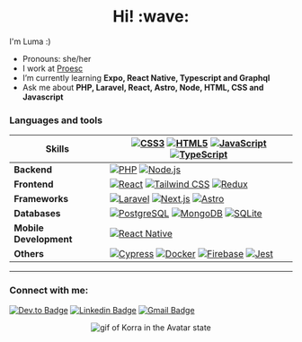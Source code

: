    
<h1 align='center'> Hi! :wave:</h1>
<p>
I'm Luma :)
</p>

- Pronouns: she/her
- I work at [Proesc](https://www.proesc.com/)
- I’m currently learning **Expo, React Native, Typescript and Graphql**
- Ask me about **PHP, Laravel, React, Astro, Node, HTML, CSS and Javascript**

<h3>Languages and tools</h3>


| **Skills**           | [![CSS3](https://img.shields.io/badge/-CSS3-1572B6?style=flat-square&logo=css3&logoColor=white&link=https://www.w3schools.com/css/)](https://www.w3schools.com/css/) [![HTML5](https://img.shields.io/badge/-HTML5-E34F26?style=flat-square&logo=html5&logoColor=white&link=https://www.w3.org/html/)](https://www.w3.org/html/) [![JavaScript](https://img.shields.io/badge/-JavaScript-F7DF1E?style=flat-square&logo=javascript&logoColor=black&link=https://developer.mozilla.org/en-US/docs/Web/JavaScript)](https://developer.mozilla.org/en-US/docs/Web/JavaScript) [![TypeScript](https://img.shields.io/badge/-TypeScript-3178C6?style=flat-square&logo=typescript&logoColor=white&link=https://www.typescriptlang.org/)](https://www.typescriptlang.org/) |
|----------------------|------------------------------------------------------------------------------------------------------------------------------------------------------------------------------------------------------------------------------------------------------------------------------------------------------------------------------------------------------------------------------------------------------------------------------------------------------------------------------------------------------------------------------------------------------------------------------------------|
| **Backend**          | [![PHP](https://img.shields.io/badge/-PHP-777BB4?style=flat-square&logo=php&logoColor=white&link=https://www.php.net)](https://www.php.net)                                   [![Node.js](https://img.shields.io/badge/-Node.js-339933?style=flat-square&logo=node.js&logoColor=white&link=https://nodejs.org)](https://nodejs.org)                                                                                                                                                                                                                                                                                                       |
| **Frontend**         | [![React](https://img.shields.io/badge/-React-61DAFB?style=flat-square&logo=react&logoColor=black&link=https://reactjs.org/)](https://reactjs.org/)  [![Tailwind CSS](https://img.shields.io/badge/-Tailwind_CSS-38B2AC?style=flat-square&logo=tailwind-css&logoColor=white&link=https://tailwindcss.com/)](https://tailwindcss.com/)          [![Redux](https://img.shields.io/badge/-Redux-764ABC?style=flat-square&logo=redux&logoColor=white&link=https://redux.js.org)](https://redux.js.org)                                                                                      |
| **Frameworks**       |  [![Laravel](https://img.shields.io/badge/-Laravel-FF2D20?style=flat-square&logo=laravel&logoColor=white&link=https://laravel.com/)](https://laravel.com/) [![Next.js](https://img.shields.io/badge/-Next.js-000000?style=flat-square&logo=next.js&logoColor=white&link=https://nextjs.org/)](https://nextjs.org/) [![Astro](https://img.shields.io/badge/-Astro-FF5D01?style=flat-square&logo=astro&logoColor=white&link=https://astro.build/)](https://astro.build/)                                                                                           |
| **Databases**        | [![PostgreSQL](https://img.shields.io/badge/-PostgreSQL-4169E1?style=flat-square&logo=postgresql&logoColor=white&link=https://www.postgresql.org)](https://www.postgresql.org) [![MongoDB](https://img.shields.io/badge/-MongoDB-47A248?style=flat-square&logo=mongodb&logoColor=white&link=https://www.mongodb.com/)](https://www.mongodb.com/)  [![SQLite](https://img.shields.io/badge/-SQLite-003B57?style=flat-square&logo=sqlite&logoColor=white&link=https://www.sqlite.org/)](https://www.sqlite.org/) |
| **Mobile Development** | [![React Native](https://img.shields.io/badge/-React_Native-61DAFB?style=flat-square&logo=react&logoColor=black&link=https://reactnative.dev/)](https://reactnative.dev/)                                                                                                                                                                                                                                                                                                                                                                                                             |
| **Others**           | [![Cypress](https://img.shields.io/badge/-Cypress-17202C?style=flat-square&logo=cypress&logoColor=white&link=https://www.cypress.io)](https://www.cypress.io) [![Docker](https://img.shields.io/badge/-Docker-2496ED?style=flat-square&logo=docker&logoColor=white&link=https://www.docker.com/)](https://www.docker.com/) [![Firebase](https://img.shields.io/badge/-Firebase-FFCA28?style=flat-square&logo=firebase&logoColor=white&link=https://firebase.google.com/)](https://firebase.google.com/) [![Jest](https://img.shields.io/badge/-Jest-C21325?style=flat-square&logo=jest&logoColor=white&link=https://jestjs.io)](https://jestjs.io) |

<hr>
<h3 align="left">Connect with me:</h3>

[![Dev.to Badge](https://img.shields.io/badge/-@lumamontes-03a57a?style=flat-square&labelColor=000000&logo=dev.to&logoColor=white&link=https://dev.to/lumamontes/)](https://dev.to/lumamontes/) [![Linkedin Badge](https://img.shields.io/badge/-lumamontes-blue?style=flat-square&logo=Linkedin&logoColor=white&link=https://www.linkedin.com/in/lumamontes/)](https://www.linkedin.com/in/lumamontes/) 
[![Gmail Badge](https://img.shields.io/badge/-lumagoesmontes@gmail.com-c14438?style=flat-square&logo=Gmail&logoColor=white&link=mailto:lumagoesmontes@gmail.com)](mailto:lumagoesmontes@gmail.com)

<p align="center">
  <img src="https://github.com/lumamontes/lumamontes/assets/60052718/3768172b-e479-44f1-ac4a-062c6d87e4d4.gif" alt="gif of Korra in the Avatar state"/>
</p>
